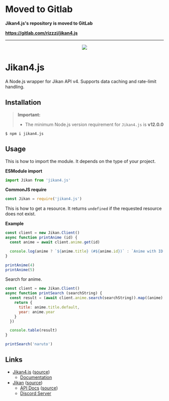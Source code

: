 # Moved to Gitlab

**Jikan4.js's repository is moved to GitLab**

**https://gitlab.com/rizzzi/jikan4.js**

--------

<p align="center"><img src="https://github.com/rizzzigit/jikan4.js/raw/main/Banner.png"/></p>

# Jikan4.js
  A Node.js wrapper for Jikan API v4. Supports data caching and rate-limit handling.

## Installation
  > **Important:**
  > - The minimum Node.js version requirement for `Jikan4.js` is **v12.0.0**

  ```shell
  $ npm i jikan4.js
  ```

## Usage
  This is how to import the module. It depends on the type of your project.

  **ESModule import**
  ```javascript
  import Jikan from 'jikan4.js'
  ```
  **CommonJS require**
  ```javascript
  const Jikan = require('jikan4.js')
  ```

  This is how to get a resource. It returns `undefined` if the requested resource does not exist.

  **Example**
  ```javascript
  const client = new Jikan.Client()
  async function printAnime (id) {
    const anime = await client.anime.get(id)

    console.log(anime ? `${anime.title} (#${anime.id})` : `Anime with ID ${id} does not exist.`)
  }

  printAnime(4)
  printAnime(5)
  ```

  Search for anime.
  ```javascript
  const client = new Jikan.Client()
  async function printSearch (searchString) {
    const result = (await client.anime.search(searchString)).map((anime) => {
      return {
        title: anime.title.default,
        year: anime.year
      }
    })

    console.table(result)
  }

  printSearch('naruto')
  ```

## Links
  - [Jikan4.js](https://www.npmjs.com/package/jikan4.js) ([source](https://github.com/rizzzigit/jikan4.js))
    - [Documentation](https://rizzzigit.github.io/jikan4.js/classes/v4.Client.html)
  - [Jikan](https://jikan.moe/) ([source](https://github.com/jikan-me/website))
    - [API Docs](https://docs.api.jikan.moe) ([source](https://github.com/jikan-me/jikan-rest))
    - [Discord Server](http://discord.jikan.moe/)
